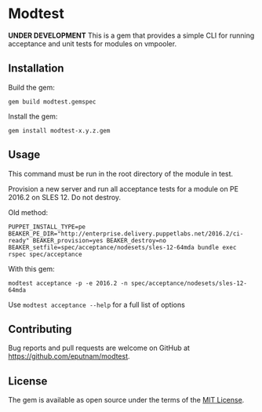 # Modtest
**UNDER DEVELOPMENT**
This is a gem that provides a simple CLI for running acceptance and unit tests for modules on vmpooler.

## Installation

Build the gem:
```shell
gem build modtest.gemspec
```

Install the gem:
```shell
gem install modtest-x.y.z.gem
```

## Usage
This command must be run in the root directory of the module in test.

Provision a new server and run all acceptance tests for a module on PE 2016.2 on SLES 12. Do not destroy.

Old method:
```shell
PUPPET_INSTALL_TYPE=pe BEAKER_PE_DIR="http://enterprise.delivery.puppetlabs.net/2016.2/ci-ready" BEAKER_provision=yes BEAKER_destroy=no BEAKER_setfile=spec/acceptance/nodesets/sles-12-64mda bundle exec rspec spec/acceptance
```

With this gem:
```shell
modtest acceptance -p -e 2016.2 -n spec/acceptance/nodesets/sles-12-64mda 
```

Use `modtest acceptance --help` for a full list of options

## Contributing

Bug reports and pull requests are welcome on GitHub at https://github.com/eputnam/modtest.

## License

The gem is available as open source under the terms of the [MIT License](http://opensource.org/licenses/MIT).

